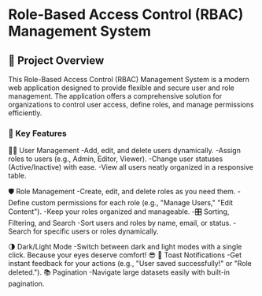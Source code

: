 # Role-Based Access Control (RBAC) Management System

## 🌟 Project Overview

This Role-Based Access Control (RBAC) Management System is a modern web application designed to provide flexible and secure user and role management. The application offers a comprehensive solution for organizations to control user access, define roles, and manage permissions efficiently.

### 🚀 Key Features

🧑‍💻 User Management
 -Add, edit, and delete users dynamically.
 -Assign roles to users (e.g., Admin, Editor, Viewer).
 -Change user statuses (Active/Inactive) with ease.
 -View all users neatly organized in a responsive table.


🛡️ Role Management
-Create, edit, and delete roles as you need them.
-Define custom permissions for each role (e.g., "Manage Users," "Edit Content").
-Keep your roles organized and manageable.
-🎛️ Sorting, Filtering, and Search
-Sort users and roles by name, email, or status.
-Search for specific users or roles dynamically.


🌗 Dark/Light Mode
 -Switch between  dark and light modes with a single click. Because your eyes deserve comfort! 😎
🔔 Toast Notifications
 -Get instant feedback for your actions (e.g., "User saved successfully!" or "Role deleted.").
📚 Pagination
-Navigate large datasets easily with built-in pagination.


